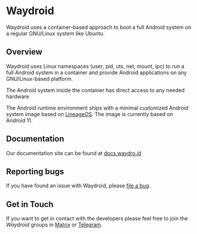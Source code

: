 # Waydroid

Waydroid uses a container-based approach to boot a full Android system on a
regular GNU/Linux system like Ubuntu.

## Overview

Waydroid uses Linux namespaces (user, pid, uts, net, mount, ipc) to run a
full Android system in a container and provide Android applications on
any GNU/Linux-based platform.

The Android system inside the container has direct access to any needed hardware.

The Android runtime environment ships with a minimal customized Android system
image based on [LineageOS](https://lineageos.org/). The image is currently based
on Android 11.

## Documentation

Our documentation site can be found at [docs.waydro.id](https://docs.waydro.id)

## Reporting bugs

If you have found an issue with Waydroid, please [file a bug](https://github.com/Waydroid/waydroid/issues/new).

## Get in Touch

If you want to get in contact with the developers please feel free to join the
*Waydroid* groups in [Matrix](https://matrix.to/#/#waydroid:mrcyjanek.net) or [Telegram](https://t.me/WayDroid).
